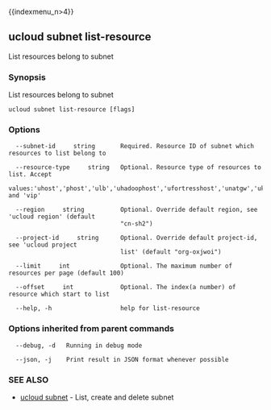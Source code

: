 {{indexmenu_n>4}}

## ucloud subnet list-resource

List resources belong to subnet

### Synopsis

List resources belong to subnet

```
ucloud subnet list-resource [flags]
```

### Options

```
  --subnet-id     string       Required. Resource ID of subnet which resources to list belong to 

  --resource-type     string   Optional. Resource type of resources to list. Accept
                               values:'uhost','phost','ulb','uhadoophost','ufortresshost','unatgw','ukafka','umem','docker','udb','udw' and 'vip' 

  --region     string          Optional. Override default region, see 'ucloud region' (default
                               "cn-sh2") 

  --project-id     string      Optional. Override default project-id, see 'ucloud project
                               list' (default "org-oxjwoi") 

  --limit     int              Optional. The maximum number of resources per page (default 100) 

  --offset     int             Optional. The index(a number) of resource which start to list 

  --help, -h                   help for list-resource 

```

### Options inherited from parent commands

```
  --debug, -d   Running in debug mode 

  --json, -j    Print result in JSON format whenever possible 

```

### SEE ALSO

* [ucloud subnet](software/cli/cmd/ucloud/subnet)	 - List, create and delete subnet

